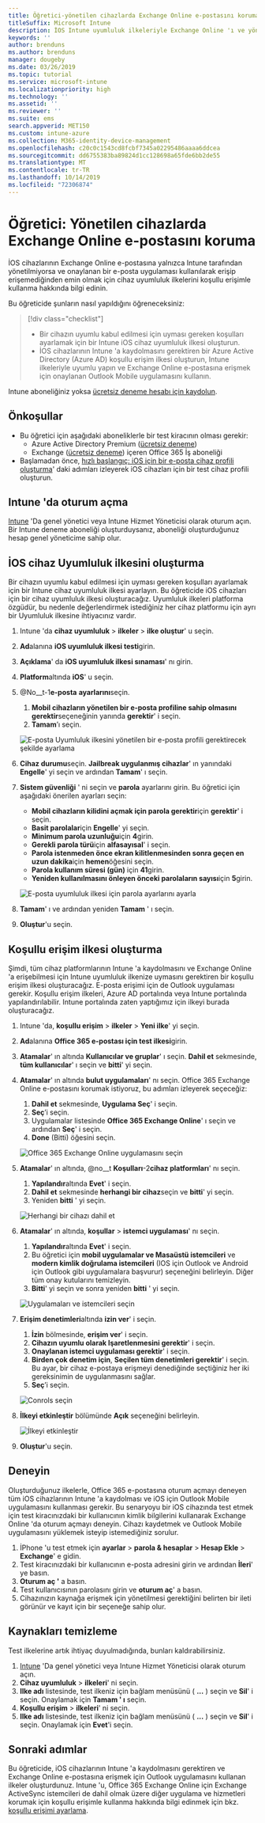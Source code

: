 ```yaml
---
title: Öğretici-yönetilen cihazlarda Exchange Online e-postasını koruma
titleSuffix: Microsoft Intune
description: İOS Intune uyumluluk ilkeleriyle Exchange Online 'ı ve yönetilen cihazlar ve Outlook uygulaması gerektirmek için Azure AD koşullu erişim 'i güvenli hale getirme hakkında bilgi edinin.
keywords: ''
author: brenduns
ms.author: brenduns
manager: dougeby
ms.date: 03/26/2019
ms.topic: tutorial
ms.service: microsoft-intune
ms.localizationpriority: high
ms.technology: ''
ms.assetid: ''
ms.reviewer: ''
ms.suite: ems
search.appverid: MET150
ms.custom: intune-azure
ms.collection: M365-identity-device-management
ms.openlocfilehash: c20c0c1543cd8fcbf7345a02295486aaaa6ddcea
ms.sourcegitcommit: dd6755383ba89824d1cc128698a65fde6bb2de55
ms.translationtype: MT
ms.contentlocale: tr-TR
ms.lasthandoff: 10/14/2019
ms.locfileid: "72306874"
---
```

# <a name="tutorial-protect-exchange-online-email-on-managed-devices"></a>Öğretici: Yönetilen cihazlarda Exchange Online e-postasını koruma
İOS cihazlarının Exchange Online e-postasına yalnızca Intune tarafından yönetilmiyorsa ve onaylanan bir e-posta uygulaması kullanılarak erişip erişemediğinden emin olmak için cihaz uyumluluk ilkelerini koşullu erişimle kullanma hakkında bilgi edinin. 

Bu öğreticide şunların nasıl yapıldığını öğreneceksiniz: 
> [!div class="checklist"]
> * Bir cihazın uyumlu kabul edilmesi için uyması gereken koşulları ayarlamak için bir Intune iOS cihaz uyumluluk ilkesi oluşturun.
> * İOS cihazlarının Intune 'a kaydolmasını gerektiren bir Azure Active Directory (Azure AD) koşullu erişim ilkesi oluşturun, Intune ilkeleriyle uyumlu yapın ve Exchange Online e-postasına erişmek için onaylanan Outlook Mobile uygulamasını kullanın.

Intune aboneliğiniz yoksa [ücretsiz deneme hesabı için kaydolun](../fundamentals/free-trial-sign-up.md).

## <a name="prerequisites"></a>Önkoşullar
- Bu öğretici için aşağıdaki aboneliklerle bir test kiracının olması gerekir:
  - Azure Active Directory Premium ([ücretsiz deneme](https://azure.microsoft.com/free/?WT.mc_id=A261C142F))
  - Exchange ([ücretsiz deneme](https://go.microsoft.com/fwlink/p/?LinkID=510938)) içeren Office 365 İş aboneliği
- Başlamadan önce, [hızlı başlangıç: iOS için bir e-posta cihaz profili oluşturma](../configuration/quickstart-email-profile.md)' daki adımları izleyerek iOS cihazları için bir test cihaz profili oluşturun.

## <a name="sign-in-to-intune"></a>Intune 'da oturum açma

[Intune](https://aka.ms/intuneportal) 'Da genel yönetici veya Intune Hizmet Yöneticisi olarak oturum açın. Bir Intune deneme aboneliği oluşturduysanız, aboneliği oluşturduğunuz hesap genel yöneticime sahip olur.

## <a name="create-the-ios-device-compliance-policy"></a>İOS cihaz Uyumluluk ilkesini oluşturma
Bir cihazın uyumlu kabul edilmesi için uyması gereken koşulları ayarlamak için bir Intune cihaz uyumluluk ilkesi ayarlayın. Bu öğreticide iOS cihazları için bir cihaz uyumluluk ilkesi oluşturacağız. Uyumluluk ilkeleri platforma özgüdür, bu nedenle değerlendirmek istediğiniz her cihaz platformu için ayrı bir Uyumluluk ilkesine ihtiyacınız vardır.

1. Intune 'da **cihaz uyumluluk** > **ilkeler** > **ilke oluştur**' u seçin.
2. **Ad**alanına **iOS uyumluluk ilkesi testi**girin. 
3. **Açıklama**' da **iOS uyumluluk ilkesi sınaması**' nı girin.
4. **Platform**altında **iOS**' u seçin. 
5. @No__t-1**e-posta** **ayarlarını**seçin. 
     
    1. **Mobil cihazların yönetilen bir e-posta profiline sahip olmasını gerektir**seçeneğinin yanında **gerektir**' i seçin.
    2. **Tamam**’ı seçin.

    ![E-posta Uyumluluk ilkesini yönetilen bir e-posta profili gerektirecek şekilde ayarlama](./media/tutorial-protect-email-on-enrolled-devices/ios-compliance-policy-email.png)
    
6. **Cihaz durumu**seçin. **Jailbreak uygulanmış cihazlar**' ın yanındaki **Engelle**' yi seçin ve ardından **Tamam**' ı seçin.
7. **Sistem güvenliği** ' ni seçin ve **parola** ayarlarını girin. Bu öğretici için aşağıdaki önerilen ayarları seçin:
     
    - **Mobil cihazların kilidini açmak için parola gerektir**için **gerektir**' i seçin.
    - **Basit parolalar**için **Engelle**' yi seçin.
    - **Minimum parola uzunluğu**için **4**girin.
    - **Gerekli parola türü**için **alfasayısal**' i seçin.
    - **Parola istenmeden önce ekran kilitlenmesinden sonra geçen en uzun dakika**için **hemen**öğesini seçin.
    - **Parola kullanım süresi (gün)** için **41**girin.
    - **Yeniden kullanılmasını önleyen önceki parolaların sayısı**için **5**girin.
 
    ![E-posta uyumluluk ilkesi için parola ayarlarını ayarla](./media/tutorial-protect-email-on-enrolled-devices/ios-compliance-policy-system-security.png)

8. **Tamam**' ı ve ardından yeniden **Tamam** ' ı seçin.
9. **Oluştur**'u seçin.

## <a name="create-the-conditional-access-policy"></a>Koşullu erişim ilkesi oluşturma
Şimdi, tüm cihaz platformlarının Intune 'a kaydolmasını ve Exchange Online 'a erişebilmesi için Intune uyumluluk ilkenize uymasını gerektiren bir koşullu erişim ilkesi oluşturacağız. E-posta erişimi için de Outlook uygulaması gerekir. Koşullu erişim ilkeleri, Azure AD portalında veya Intune portalında yapılandırılabilir. Intune portalında zaten yaptığımız için ilkeyi burada oluşturacağız.
1. Intune 'da, **koşullu erişim** > **ilkeler** > **Yeni ilke**' yi seçin.
1. **Ad**alanına **Office 365 e-postası için test ilkesi**girin. 
3. **Atamalar**' ın altında **Kullanıcılar ve gruplar**' ı seçin. **Dahil et** sekmesinde, **tüm kullanıcılar**' ı seçin ve **bitti**' yi seçin.

4. **Atamalar**' ın altında **bulut uygulamaları**' nı seçin. Office 365 Exchange Online e-postasını korumak istiyoruz, bu adımları izleyerek seçeceğiz:
     
    1. **Dahil et** sekmesinde, **Uygulama Seç**' i seçin.
    2. **Seç**’i seçin. 
    3. Uygulamalar listesinde **Office 365 Exchange Online**' ı seçin ve ardından **Seç**' i seçin. 
    4. **Done** (Bitti) öğesini seçin.
  
    ![Office 365 Exchange Online uygulamasını seçin](./media/tutorial-protect-email-on-enrolled-devices/ios-ca-policy-cloud-apps.png)

5. **Atamalar**' ın altında, @no__t **Koşulları**-2**cihaz platformları**' nı seçin.
     
    1. **Yapılandır**altında **Evet**' i seçin.
    2. **Dahil et** sekmesinde **herhangi bir cihaz**seçin ve **bitti**' yi seçin. 
    3. Yeniden **bitti** ' yi seçin.
   
    ![Herhangi bir cihazı dahil et](./media/tutorial-protect-email-on-enrolled-devices/ios-ca-policy-cloud-device-platforms.png)

6. **Atamalar**' ın altında, **koşullar** > **istemci uygulaması**' nı seçin.
     
    1. **Yapılandır**altında **Evet**' i seçin.
    2. Bu öğretici için **mobil uygulamalar ve Masaüstü istemcileri** ve **modern kimlik doğrulama istemcileri** (IOS için Outlook ve Android için Outlook gibi uygulamalara başvurur) seçeneğini belirleyin. Diğer tüm onay kutularını temizleyin.
    3. **Bitti**' yi seçin ve sonra yeniden **bitti** ' yi seçin.
    
    ![Uygulamaları ve istemcileri seçin](./media/tutorial-protect-email-on-enrolled-devices/ios-ca-policy-client-apps.png)

7. **Erişim denetimleri**altında **izin ver**' i seçin. 
     
    1. **İzin** bölmesinde, **erişim ver**' i seçin.
    2. **Cihazın uyumlu olarak Işaretlenmesini gerektir**' i seçin. 
    3. **Onaylanan istemci uygulaması gerektir**' i seçin.
    4. **Birden çok denetim için**, **Seçilen tüm denetimleri gerektir**' i seçin. Bu ayar, bir cihaz e-postaya erişmeyi denediğinde seçtiğiniz her iki gereksinimin de uygulanmasını sağlar.
    5. **Seç**’i seçin.
     
    ![Conrols seçin](./media/tutorial-protect-email-on-enrolled-devices/ios-ca-policy-grant-access.png)

8. **İlkeyi etkinleştir** bölümünde **Açık** seçeneğini belirleyin.
     
    ![İlkeyi etkinleştir](./media/tutorial-protect-email-on-enrolled-devices/ios-ca-policy-enable-policy.png)

9. **Oluştur**'u seçin.

## <a name="try-it-out"></a>Deneyin
Oluşturduğunuz ilkelerle, Office 365 e-postasına oturum açmayı deneyen tüm iOS cihazlarının Intune 'a kaydolması ve iOS için Outlook Mobile uygulamasını kullanması gerekir. Bu senaryoyu bir iOS cihazında test etmek için test kiracınızdaki bir kullanıcının kimlik bilgilerini kullanarak Exchange Online 'da oturum açmayı deneyin. Cihazı kaydetmek ve Outlook Mobile uygulamasını yüklemek isteyip istemediğiniz sorulur.
1. İPhone 'u test etmek için **ayarlar** > **parola & hesaplar** > **Hesap Ekle** > **Exchange**' e gidin.
2. Test kiracınızdaki bir kullanıcının e-posta adresini girin ve ardından **İleri**' ye basın.
3. **Oturum aç '** a basın.
4. Test kullanıcısının parolasını girin ve **oturum aç**' a basın.
5. Cihazınızın kaynağa erişmek için yönetilmesi gerektiğini belirten bir ileti görünür ve kayıt için bir seçeneğe sahip olur. 

## <a name="clean-up-resources"></a>Kaynakları temizleme
Test ilkelerine artık ihtiyaç duyulmadığında, bunları kaldırabilirsiniz.
1. [Intune](https://aka.ms/intuneportal) 'Da genel yönetici veya Intune Hizmet Yöneticisi olarak oturum açın.
2. **Cihaz uyumluluk** > **ilkeleri**' ni seçin.
3. **Ilke adı** listesinde, test ilkeniz için bağlam menüsünü ( **...** ) seçin ve **Sil**' i seçin. Onaylamak için **Tamam ' ı** seçin.
4. **Koşullu erişim** > **ilkeleri**' ni seçin.
5. **Ilke adı** listesinde, test ilkeniz için bağlam menüsünü ( **...** ) seçin ve **Sil**' i seçin. Onaylamak için **Evet**'i seçin.

## <a name="next-steps"></a>Sonraki adımlar 
Bu öğreticide, iOS cihazlarının Intune 'a kaydolmasını gerektiren ve Exchange Online e-postasına erişmek için Outlook uygulamasını kullanan ilkeler oluşturdunuz. Intune 'u, Office 365 Exchange Online için Exchange ActiveSync istemcileri de dahil olmak üzere diğer uygulama ve hizmetleri korumak için koşullu erişimle kullanma hakkında bilgi edinmek için bkz. [koşullu erişimi ayarlama](conditional-access.md).
